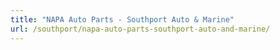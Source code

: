 ```yaml
---
title: "NAPA Auto Parts - Southport Auto & Marine"
url: /southport/napa-auto-parts-southport-auto-and-marine/
---
```

